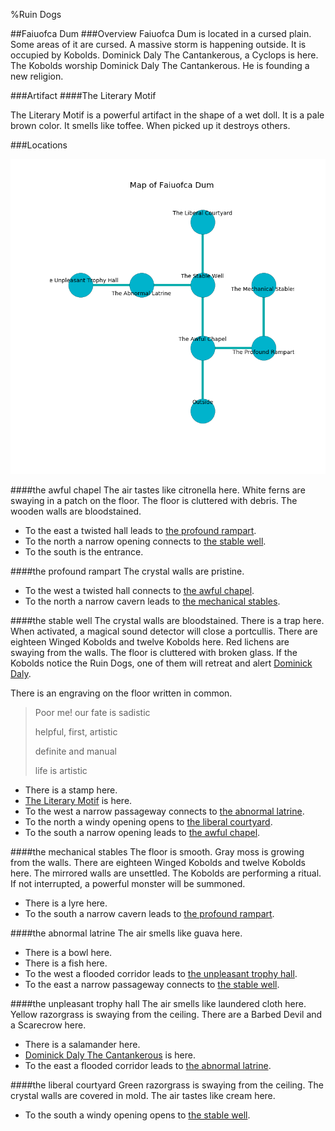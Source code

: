 %Ruin Dogs

##Faiuofca Dum
###Overview
Faiuofca Dum is located in a cursed plain. Some areas of it are cursed. A massive storm is happening outside. It is occupied by Kobolds. <a name="Dominick-Daly-The-Cantankerous"></a>Dominick Daly The Cantankerous, a Cyclops is here. The Kobolds worship Dominick Daly The Cantankerous. He  is founding a new religion. 



###Artifact
####<a name="The-Literary-Motif"></a>The Literary Motif


The Literary Motif is a powerful artifact in the shape of a wet doll. It is a pale brown color. It smells like toffee. When picked up it destroys others. 





###Locations


![](../v2/images/Faiuofca-Dum.png)

####<a name="the-awful-chapel"></a>the awful chapel
The air tastes like citronella here. White ferns are swaying in a patch on the floor. The floor is cluttered with debris. The wooden walls are bloodstained. 



* To the east a twisted hall leads to [the profound rampart](#the-profound-rampart).
* To the north a narrow opening connects to [the stable well](#the-stable-well).
* To the south is the entrance.


####<a name="the-profound-rampart"></a>the profound rampart
The crystal walls are pristine. 



* To the west a twisted hall connects to [the awful chapel](#the-awful-chapel).
* To the north a narrow cavern leads to [the mechanical stables](#the-mechanical-stables).


####<a name="the-stable-well"></a>the stable well
The crystal walls are bloodstained. There is a trap here. When activated, a magical sound detector will close a portcullis. There are eighteen Winged Kobolds and twelve Kobolds here. Red lichens are swaying from the walls. The floor is cluttered with broken glass. If the Kobolds notice the Ruin Dogs, one of them will retreat and alert [Dominick Daly](#Dominick-Daly). 

There is an engraving on the floor written in common. 

> Poor me! our fate is sadistic
>
> helpful, first, artistic
>
> definite and manual
>
> life is artistic
>


* There is a stamp here.
* [The Literary Motif](#The-Literary-Motif) is here.
* To the west a narrow passageway connects to [the abnormal latrine](#the-abnormal-latrine).
* To the north a windy opening opens to [the liberal courtyard](#the-liberal-courtyard).
* To the south a narrow opening leads to [the awful chapel](#the-awful-chapel).


####<a name="the-mechanical-stables"></a>the mechanical stables
The floor is smooth. Gray moss is growing from the walls. There are eighteen Winged Kobolds and twelve Kobolds here. The mirrored walls are unsettled. The Kobolds are performing a ritual. If not interrupted, a powerful monster will be summoned. 



* There is a lyre here.
* To the south a narrow cavern leads to [the profound rampart](#the-profound-rampart).


####<a name="the-abnormal-latrine"></a>the abnormal latrine
The air smells like guava here. 



* There is a bowl here.
* There is a fish here.
* To the west a flooded corridor leads to [the unpleasant trophy hall](#the-unpleasant-trophy-hall).
* To the east a narrow passageway connects to [the stable well](#the-stable-well).


####<a name="the-unpleasant-trophy-hall"></a>the unpleasant trophy hall
The air smells like laundered cloth here. Yellow razorgrass is swaying from the ceiling. There are a Barbed Devil and a Scarecrow here. 



* There is a salamander here.
* [Dominick Daly The Cantankerous](#Dominick-Daly-The-Cantankerous) is here.
* To the east a flooded corridor leads to [the abnormal latrine](#the-abnormal-latrine).


####<a name="the-liberal-courtyard"></a>the liberal courtyard
Green razorgrass is swaying from the ceiling. The crystal walls are covered in mold. The air tastes like cream here. 



* To the south a windy opening opens to [the stable well](#the-stable-well).


